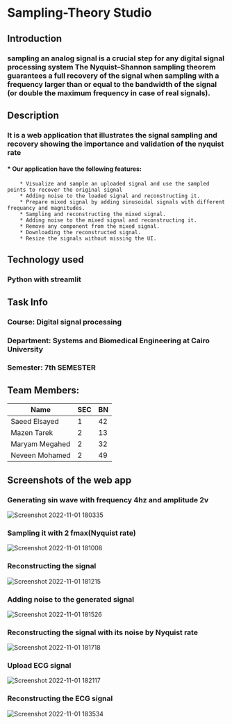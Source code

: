 # Sampling-Theory Studio
## Introduction 
### sampling an analog signal is a crucial step for any digital signal processing system The Nyquist–Shannon sampling theorem guarantees a full recovery of the signal when sampling with a frequency larger than or equal to the bandwidth of the signal (or double the maximum frequency in case of real signals).
## Description 
### It is a web application that illustrates the signal sampling and recovery showing the importance and validation of the nyquist rate

#### * Our application have the following features:
        * Visualize and sample an uploaded signal and use the sampled points to recover the original signal
        * Adding noise to the loaded signal and reconstructing it. 
        * Prepare mixed signal by adding sinusoidal signals with different frequancy and magnitudes. 
        * Sampling and reconstructing the mixed signal.
        * Adding noise to the mixed signal and reconstructing it.
        * Remove any component from the mixed signal.
        * Downloading the reconstructed signal.
        * Resize the signals without missing the UI.

## Technology used 
### Python with streamlit
## Task Info
### Course: Digital signal processing 
### Department: Systems and Biomedical Engineering at Cairo University
### Semester: 7th SEMESTER
## Team Members:

| Name | SEC | BN |
|------|-----|----|
| Saeed Elsayed | 1 | 42 |
| Mazen Tarek | 2 | 13 |
| Maryam Megahed | 2 | 32 |
| Neveen Mohamed | 2 | 49 | 

## Screenshots of the web app
### Generating sin wave with frequency 4hz and amplitude 2v 
![Screenshot 2022-11-01 180335](https://user-images.githubusercontent.com/92316869/199279986-e0faf0f2-4f02-46d3-9f7d-b4de2fe9c164.png)
### Sampling it with 2 fmax(Nyquist rate)
![Screenshot 2022-11-01 181008](https://user-images.githubusercontent.com/92316869/199281708-43bbdda2-a048-4792-8dc8-94b70aff34d8.png)
### Reconstructing the signal
![Screenshot 2022-11-01 181215](https://user-images.githubusercontent.com/92316869/199282014-4d7f8b9c-166c-4c04-89a6-88eda4bd3a14.png)
### Adding noise to the generated signal
![Screenshot 2022-11-01 181526](https://user-images.githubusercontent.com/92316869/199282599-b53323a2-40ee-48dd-8269-daccc74a6c5b.png)
### Reconstructing the signal with its noise by Nyquist rate
![Screenshot 2022-11-01 181718](https://user-images.githubusercontent.com/92316869/199283137-6d368efd-47a2-4617-929f-27f9aa547375.png)
### Upload ECG signal
![Screenshot 2022-11-01 182117](https://user-images.githubusercontent.com/92316869/199285467-4fbcf781-1a7d-4ac9-8beb-827ce235b639.png)
### Reconstructing the ECG signal
![Screenshot 2022-11-01 183534](https://user-images.githubusercontent.com/92316869/199287196-d3df19af-fa2c-4ca6-ac69-3f2aa65b0ce1.png)







